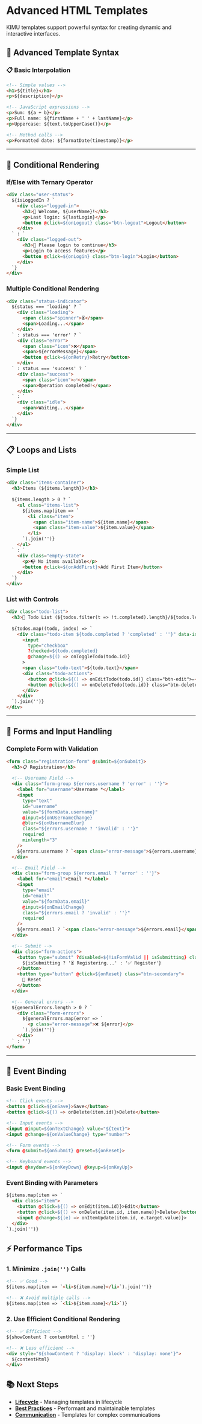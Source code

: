 # Advanced HTML Templates

KIMU templates support powerful syntax for creating dynamic and interactive interfaces.

## 🎨 Advanced Template Syntax

### 📋 Basic Interpolation

```html
<!-- Simple values -->
<h1>${title}</h1>
<p>${description}</p>

<!-- JavaScript expressions -->
<p>Sum: ${a + b}</p>
<p>Full name: ${firstName + ' ' + lastName}</p>
<p>Uppercase: ${text.toUpperCase()}</p>

<!-- Method calls -->
<p>Formatted date: ${formatDate(timestamp)}</p>
```

---

## 🔀 Conditional Rendering

### If/Else with Ternary Operator

```html
<div class="user-status">
  ${isLoggedIn ? `
    <div class="logged-in">
      <h3>👋 Welcome, ${userName}!</h3>
      <p>Last login: ${lastLogin}</p>
      <button @click=${onLogout} class="btn-logout">Logout</button>
    </div>
  ` : `
    <div class="logged-out">
      <h3>🔐 Please login to continue</h3>
      <p>Login to access features</p>
      <button @click=${onLogin} class="btn-login">Login</button>
    </div>
  `}
</div>
```

### Multiple Conditional Rendering

```html
<div class="status-indicator">
  ${status === 'loading' ? `
    <div class="loading">
      <span class="spinner">⏳</span>
      <span>Loading...</span>
    </div>
  ` : status === 'error' ? `
    <div class="error">
      <span class="icon">❌</span>
      <span>${errorMessage}</span>
      <button @click=${onRetry}>Retry</button>
    </div>
  ` : status === 'success' ? `
    <div class="success">
      <span class="icon">✅</span>
      <span>Operation completed!</span>
    </div>
  ` : `
    <div class="idle">
      <span>Waiting...</span>
    </div>
  `}
</div>
```

---

## 📋 Loops and Lists

### Simple List

```html
<div class="items-container">
  <h3>Items (${items.length})</h3>
  
  ${items.length > 0 ? `
    <ul class="items-list">
      ${items.map(item => `
        <li class="item">
          <span class="item-name">${item.name}</span>
          <span class="item-value">${item.value}</span>
        </li>
      `).join('')}
    </ul>
  ` : `
    <div class="empty-state">
      <p>📭 No items available</p>
      <button @click=${onAddFirst}>Add First Item</button>
    </div>
  `}
</div>
```

### List with Controls

```html
<div class="todo-list">
  <h3>📝 Todo List (${todos.filter(t => !t.completed).length}/${todos.length})</h3>
  
  ${todos.map((todo, index) => `
    <div class="todo-item ${todo.completed ? 'completed' : ''}" data-id="${todo.id}">
      <input 
        type="checkbox" 
        ?checked=${todo.completed}
        @change=${() => onToggleTodo(todo.id)}
      >
      <span class="todo-text">${todo.text}</span>
      <div class="todo-actions">
        <button @click=${() => onEditTodo(todo.id)} class="btn-edit">✏️</button>
        <button @click=${() => onDeleteTodo(todo.id)} class="btn-delete">🗑️</button>
      </div>
    </div>
  `).join('')}
</div>
```

---

## 📝 Forms and Input Handling

### Complete Form with Validation

```html
<form class="registration-form" @submit=${onSubmit}>
  <h3>📋 Registration</h3>
  
  <!-- Username Field -->
  <div class="form-group ${errors.username ? 'error' : ''}">
    <label for="username">Username *</label>
    <input 
      type="text" 
      id="username"
      value="${formData.username}"
      @input=${onUsernameChange}
      @blur=${onUsernameBlur}
      class="${errors.username ? 'invalid' : ''}"
      required
      minlength="3"
    />
    ${errors.username ? `<span class="error-message">${errors.username}</span>` : ''}
  </div>

  <!-- Email Field -->
  <div class="form-group ${errors.email ? 'error' : ''}">
    <label for="email">Email *</label>
    <input 
      type="email" 
      id="email"
      value="${formData.email}"
      @input=${onEmailChange}
      class="${errors.email ? 'invalid' : ''}"
      required
    />
    ${errors.email ? `<span class="error-message">${errors.email}</span>` : ''}
  </div>

  <!-- Submit -->
  <div class="form-actions">
    <button type="submit" ?disabled=${!isFormValid || isSubmitting} class="btn-primary">
      ${isSubmitting ? '⏳ Registering...' : '✅ Register'}
    </button>
    <button type="button" @click=${onReset} class="btn-secondary">
      🔄 Reset
    </button>
  </div>

  <!-- General errors -->
  ${generalErrors.length > 0 ? `
    <div class="form-errors">
      ${generalErrors.map(error => `
        <p class="error-message">❌ ${error}</p>
      `).join('')}
    </div>
  ` : ''}
</form>
```

---

## 🎯 Event Binding

### Basic Event Binding

```html
<!-- Click events -->
<button @click=${onSave}>Save</button>
<button @click=${() => onDelete(item.id)}>Delete</button>

<!-- Input events -->
<input @input=${onTextChange} value="${text}">
<input @change=${onValueChange} type="number">

<!-- Form events -->
<form @submit=${onSubmit} @reset=${onReset}>

<!-- Keyboard events -->
<input @keydown=${onKeyDown} @keyup=${onKeyUp}>
```

### Event Binding with Parameters

```html
${items.map(item => `
  <div class="item">
    <button @click=${() => onEdit(item.id)}>Edit</button>
    <button @click=${() => onDelete(item.id, item.name)}>Delete</button>
    <input @change=${(e) => onItemUpdate(item.id, e.target.value)}>
  </div>
`).join('')}
```

## ⚡ Performance Tips

### 1. **Minimize `.join('')` Calls**
```html
<!-- ✅ Good -->
${items.map(item => `<li>${item.name}</li>`).join('')}

<!-- ❌ Avoid multiple calls -->
${items.map(item => `<li>${item.name}</li>`)}
```

### 2. **Use Efficient Conditional Rendering**
```html
<!-- ✅ Efficient -->
${showContent ? contentHtml : ''}

<!-- ❌ Less efficient -->
<div style="${showContent ? 'display: block' : 'display: none'}">
  ${contentHtml}
</div>
```

## 📚 Next Steps

- **[Lifecycle](./lifecycle.md)** - Managing templates in lifecycle
- **[Best Practices](./best-practices.md)** - Performant and maintainable templates
- **[Communication](./communication.md)** - Templates for complex communications
